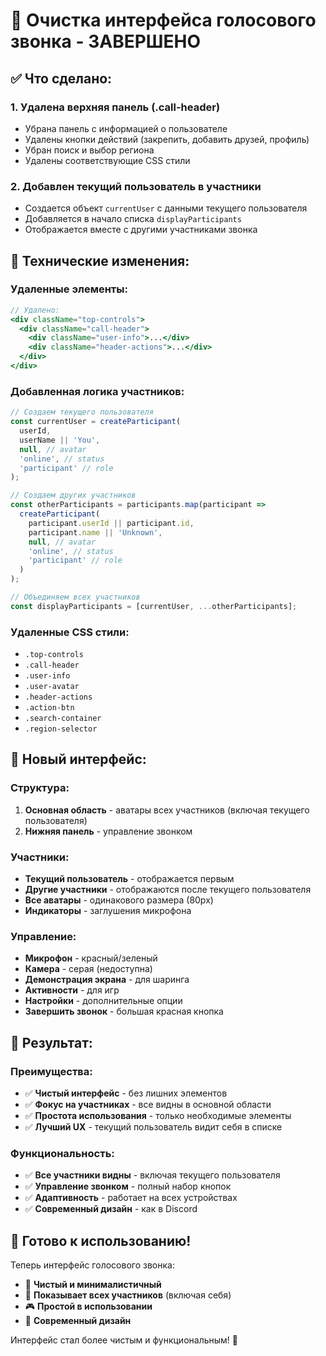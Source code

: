 # 🧹 Очистка интерфейса голосового звонка - ЗАВЕРШЕНО

## ✅ **Что сделано:**

### 1. **Удалена верхняя панель (.call-header)**
- Убрана панель с информацией о пользователе
- Удалены кнопки действий (закрепить, добавить друзей, профиль)
- Убран поиск и выбор региона
- Удалены соответствующие CSS стили

### 2. **Добавлен текущий пользователь в участники**
- Создается объект `currentUser` с данными текущего пользователя
- Добавляется в начало списка `displayParticipants`
- Отображается вместе с другими участниками звонка

## 🔧 **Технические изменения:**

### **Удаленные элементы:**
```jsx
// Удалено:
<div className="top-controls">
  <div className="call-header">
    <div className="user-info">...</div>
    <div className="header-actions">...</div>
  </div>
</div>
```

### **Добавленная логика участников:**
```javascript
// Создаем текущего пользователя
const currentUser = createParticipant(
  userId,
  userName || 'You',
  null, // avatar
  'online', // status
  'participant' // role
);

// Создаем других участников
const otherParticipants = participants.map(participant => 
  createParticipant(
    participant.userId || participant.id,
    participant.name || 'Unknown',
    null, // avatar
    'online', // status
    'participant' // role
  )
);

// Объединяем всех участников
const displayParticipants = [currentUser, ...otherParticipants];
```

### **Удаленные CSS стили:**
- `.top-controls`
- `.call-header`
- `.user-info`
- `.user-avatar`
- `.header-actions`
- `.action-btn`
- `.search-container`
- `.region-selector`

## 🎨 **Новый интерфейс:**

### **Структура:**
1. **Основная область** - аватары всех участников (включая текущего пользователя)
2. **Нижняя панель** - управление звонком

### **Участники:**
- **Текущий пользователь** - отображается первым
- **Другие участники** - отображаются после текущего пользователя
- **Все аватары** - одинакового размера (80px)
- **Индикаторы** - заглушения микрофона

### **Управление:**
- **Микрофон** - красный/зеленый
- **Камера** - серая (недоступна)
- **Демонстрация экрана** - для шаринга
- **Активности** - для игр
- **Настройки** - дополнительные опции
- **Завершить звонок** - большая красная кнопка

## 🚀 **Результат:**

### **Преимущества:**
- ✅ **Чистый интерфейс** - без лишних элементов
- ✅ **Фокус на участниках** - все видны в основной области
- ✅ **Простота использования** - только необходимые элементы
- ✅ **Лучший UX** - текущий пользователь видит себя в списке

### **Функциональность:**
- ✅ **Все участники видны** - включая текущего пользователя
- ✅ **Управление звонком** - полный набор кнопок
- ✅ **Адаптивность** - работает на всех устройствах
- ✅ **Современный дизайн** - как в Discord

## 🎯 **Готово к использованию!**

Теперь интерфейс голосового звонка:
- 🧹 **Чистый и минималистичный**
- 👥 **Показывает всех участников** (включая себя)
- 🎮 **Простой в использовании**
- 🎨 **Современный дизайн**

Интерфейс стал более чистым и функциональным! 🎉
